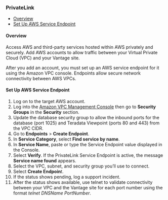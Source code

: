 ### PrivateLink

- [Overview](#overview)
- [Set Up AWS Service Endpoint](#set-up-aws-service-endpoint)

#### Overview

Access AWS and third-party services hosted within AWS privately and securely. Add AWS accounts to allow traffic between your Virtual Private Cloud (VPC) and your Vantage site.

After you add an account, you must set up an AWS service endpoint for it using the Amazon VPC console. Endpoints allow secure network connectivity between AWS VPCs.

#### Set Up AWS Service Endpoint

1. Log on to the target AWS account.
1. Log into the 
[Amazon VPC Management Console](https://console.aws.amazon.com/vpc) then go to **Security Groups** in the **Security** section.
1. Update the database security group to allow the inbound ports for the database (port 1025)
and Teradata Viewpoint (ports 80 and 443) from the VPC CIDR.
1. Go to **Endpoints** > **Create Endpoint**.
1. In **Service Category**, select **Find service by name**.
1. In **Service Name**, paste or type the Service Endpoint value displayed in the Console.
1. Select **Verify**. If the PrivateLink Service Endpoint is active, the message **Service name found** appears.
1. Select the VPC, subnet, and security group you’ll use to connect.
1. Select **Create Endpoin**t.
1. If the status shows pending, log a support incident.
1. After the status shows available, use telnet to validate connectivity between your VPC and the
Vantage site for each port number using the format *telnet DNSName PortNumber*.



